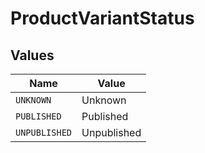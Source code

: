 # ProductVariantStatus


## Values

| Name          | Value         |
| ------------- | ------------- |
| `UNKNOWN`     | Unknown       |
| `PUBLISHED`   | Published     |
| `UNPUBLISHED` | Unpublished   |